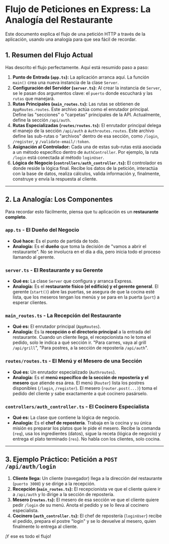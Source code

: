 # Flujo de Peticiones en Express: La Analogía del Restaurante

Este documento explica el flujo de una petición HTTP a través de la aplicación, usando una analogía para que sea fácil de recordar.

## 1. Resumen del Flujo Actual

Has descrito el flujo perfectamente. Aquí está resumido paso a paso:

1.  **Punto de Entrada (`app.ts`):** La aplicación arranca aquí. La función `main()` crea una nueva instancia de la clase `Server`.
2.  **Configuración del Servidor (`server.ts`):** Al crear la instancia de `Server`, se le pasan dos argumentos clave: el `puerto` donde escuchará y las `rutas` que manejará.
3.  **Rutas Principales (`main_routes.ts`):** Las rutas se obtienen de `AppRoutes.routes`. Este archivo actúa como el enrutador principal. Define las "secciones" o "carpetas" principales de la API. Actualmente, define la sección `/api/auth`.
4.  **Rutas Especializadas (`routes/routes.ts`):** El enrutador principal delega el manejo de la sección `/api/auth` a `Authroutes.routes`. Este archivo define las sub-rutas o "archivos" dentro de esa sección, como `/login`, `/register`, y `/validate-email/:token`.
5.  **Asignación al Controlador:** Cada una de estas sub-rutas está asociada a un método específico dentro de `AuthController`. Por ejemplo, la ruta `/login` está conectada al método `loginUser`.
6.  **Lógica de Negocio (`controllers/auth_controller.ts`):** El controlador es donde reside la lógica final. Recibe los datos de la petición, interactúa con la base de datos, realiza cálculos, valida información y, finalmente, construye y envía la respuesta al cliente.

---

## 2. La Analogía: Los Componentes

Para recordar esto fácilmente, piensa que tu aplicación es un **restaurante completo**.

### `app.ts` - El Dueño del Negocio
- **Qué hace:** Es el punto de partida de todo.
- **Analogía:** Es el **dueño** que toma la decisión de "vamos a abrir el restaurante". No se involucra en el día a día, pero inicia todo el proceso llamando al gerente.

### `server.ts` - El Restaurante y su Gerente
- **Qué es:** La clase `Server` que configura y arranca Express.
- **Analogía:** Es el **restaurante físico (el edificio) y el gerente general**. El gerente (`start()`) abre las puertas, se asegura de que la cocina esté lista, que los meseros tengan los menús y se para en la puerta (`port`) a esperar clientes.

### `main_routes.ts` - La Recepción del Restaurante
- **Qué es:** El enrutador principal (`AppRoutes`).
- **Analogía:** Es la **recepción o el directorio principal** a la entrada del restaurante. Cuando un cliente llega, el recepcionista no le toma el pedido, solo le indica a qué sección ir. "Para carnes, vaya al grill `/api/grill`", "Para postres, a la sección de repostería `/api/auth`".

### `routes/routes.ts` - El Menú y el Mesero de una Sección
- **Qué es:** Un enrutador especializado (`Authroutes`).
- **Analogía:** Es el **menú específico de la sección de repostería y el mesero** que atiende esa área. El menú (`Router`) lista los postres disponibles (`/login`, `/register`). El mesero (`router.post(...)`) toma el pedido del cliente y sabe exactamente a qué cocinero pasárselo.

### `controllers/auth_controller.ts` - El Cocinero Especialista
- **Qué es:** La clase que contiene la lógica de negocio.
- **Analogía:** Es el **chef de repostería**. Trabaja en la cocina y su única misión es preparar los platos que le pide el mesero. Recibe la comanda (`req`), usa los ingredientes (datos), sigue la receta (lógica de negocio) y entrega el plato terminado (`res`). No habla con los clientes, solo cocina.

---

## 3. Ejemplo Práctico: Petición a `POST /api/auth/login`

1.  **Cliente llega:** Un cliente (navegador) llega a la dirección del restaurante (`puerto 3000`) y se dirige a la recepción.
2.  **Recepción (`main_routes.ts`):** El recepcionista ve que el cliente quiere ir a `/api/auth` y lo dirige a la sección de repostería.
3.  **Mesero (`routes.ts`):** El mesero de esa sección ve que el cliente quiere pedir `/login` de su menú. Anota el pedido y se lo lleva al cocinero especialista.
4.  **Cocinero (`auth_controller.ts`):** El chef de repostería (`loginUser`) recibe el pedido, prepara el postre "login" y se lo devuelve al mesero, quien finalmente lo entrega al cliente.

¡Y ese es todo el flujo!

